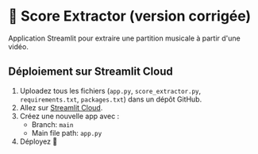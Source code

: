 # 🎼 Score Extractor (version corrigée)

Application Streamlit pour extraire une partition musicale à partir d'une vidéo.

## Déploiement sur Streamlit Cloud
1. Uploadez tous les fichiers (`app.py`, `score_extractor.py`, `requirements.txt`, `packages.txt`) dans un dépôt GitHub.
2. Allez sur [Streamlit Cloud](https://streamlit.io/cloud).
3. Créez une nouvelle app avec :
   - Branch: `main`
   - Main file path: `app.py`
4. Déployez 🚀

